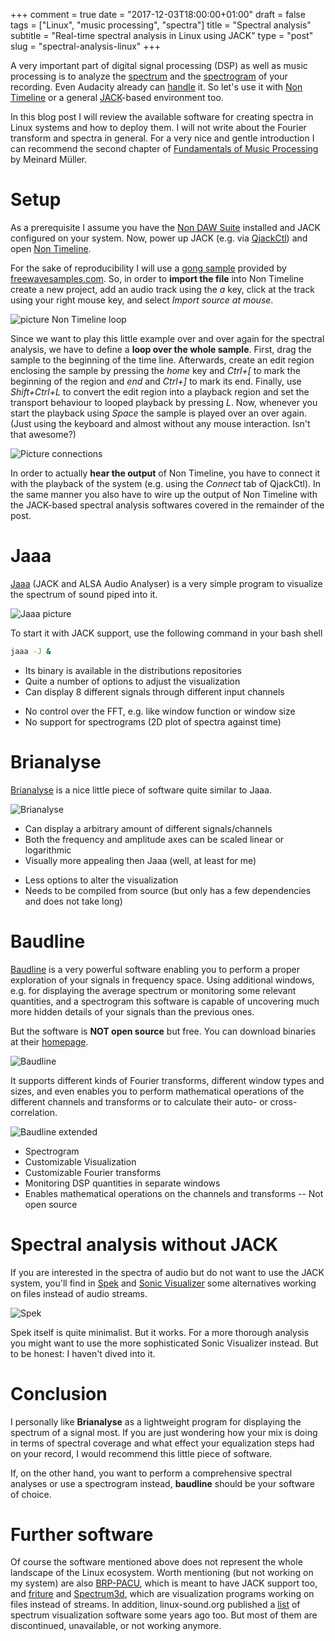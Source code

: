+++
comment = true
date = "2017-12-03T18:00:00+01:00"
draft = false
tags = ["Linux", "music processing", "spectra"]
title = "Spectral analysis"
subtitle = "Real-time spectral analysis in Linux using JACK"
type = "post"
slug = "spectral-analysis-linux"
+++

A very important part of digital signal processing (DSP) as well as
music processing is to analyze the
[spectrum](https://en.wikipedia.org/wiki/Spectral_density) and the
[spectrogram](https://en.wikipedia.org/wiki/Spectrogram) of your
recording. Even Audacity already can
[handle](http://manual.audacityteam.org/man/plot_spectrum.html) it. So
let's use it with [Non
Timeline](http://non.tuxfamily.org/wiki/Non%20Timeline) or a general
[JACK](http://jackaudio.org/)-based environment too.

In this blog post I will review the available software for creating
spectra in Linux systems and how to deploy them. I will not write
about the Fourier transform and spectra in general. For a very nice
and gentle introduction I can recommend the second
chapter of [Fundamentals of Music
Processing](https://www.springer.com/us/book/9783319219448) by Meinard
Müller. 

# Setup

As a prerequisite I assume you have the [Non DAW
Suite](http://non.tuxfamily.org/) installed and JACK configured on
your system. Now, power up JACK (e.g. via
[QjackCtl](https://qjackctl.sourceforge.io/)) and open [Non
Timeline](http://non.tuxfamily.org/wiki/Non%20Timeline).

For the sake of reproducibility I will use a [gong sample](http://freewavesamples.com/gong) provided by
[freewavesamples.com](http://freewavesamples.com). So, in order to
**import the file** into Non Timeline create a new project, add an audio
track using the *a* key, click at the
track using your right mouse key, and select *Import source at mouse*. 

![picture Non Timeline loop](/thegreatwhiteshark.music.io/images/posts/2017/spectral-analysis/non-timeline-setup.jpeg)

Since we want to play this little example over and over again for the
spectral analysis, we have to define a **loop over the whole
sample**. First, drag the sample to the beginning of the time
line. Afterwards, create an edit region enclosing the sample by
pressing the *home* key and *Ctrl+[* to mark the beginning of the region
and *end* and *Ctrl+]* to mark its end. Finally, use *Shift+Ctrl+L*
to convert the edit region into a playback region and set the
transport behaviour to looped playback by pressing *L*. Now, whenever
you start the playback using *Space* the sample is played over an over
again. (Just using the keyboard and almost without any mouse
interaction. Isn't that awesome?)

![Picture connections](/thegreatwhiteshark.music.io/images/posts/2017/spectral-analysis/connection-setup.png)

In order to actually **hear the output** of Non Timeline, you have to
connect it with the playback of the system (e.g. using the *Connect*
tab of QjackCtl). In the same manner you also have to wire up the
output of Non Timeline with the JACK-based spectral analysis softwares
covered in the remainder of the post.

# Jaaa

[Jaaa](http://kokkinizita.linuxaudio.org/linuxaudio/) (JACK and ALSA
Audio Analyser) is a very simple program to visualize the spectrum of
sound piped into it.

![Jaaa picture](/thegreatwhiteshark.music.io/images/posts/2017/spectral-analysis/jaaa.png)

To start it with JACK support, use the following command in your bash
shell 
```bash
jaaa -J &
```

+ Its binary is available in the distributions repositories 
+ Quite a number of options to adjust the visualization
+ Can display 8 different signals through different input channels
- No control over the FFT, e.g. like window function or window size
- No support for spectrograms (2D plot of spectra against time)

# Brianalyse

[Brianalyse](http://humanleg.org.uk/code/brianalyze/) is a nice little
piece of software quite similar to Jaaa. 

![Brianalyse](/thegreatwhiteshark.music.io/images/posts/2017/spectral-analysis/brianalyse.png)

+ Can display a arbitrary amount of different signals/channels
+ Both the frequency and amplitude axes can be scaled linear or
  logarithmic 
+ Visually more appealing then Jaaa (well, at least for me)
- Less options to alter the visualization
- Needs to be compiled from source (but only has a few dependencies and
  does not take long)
  

# Baudline

[Baudline](http://www.baudline.com/index.html) is a very powerful
software enabling you to perform a proper exploration of your signals
in frequency space. Using additional windows, e.g. for displaying the
average spectrum or monitoring some relevant quantities, and a
spectrogram this software is capable of uncovering much more hidden
details of your signals than the previous ones. 

But the software is **NOT open source** but free. You can download
binaries at their [homepage](http://www.baudline.com/download.html).

![Baudline](/thegreatwhiteshark.music.io/images/posts/2017/spectral-analysis/baudline-basic.jpeg)

It supports different kinds of Fourier transforms,
different window types and sizes, and even enables you to perform
mathematical operations of the different channels and transforms or to
calculate their auto- or cross-correlation.

![Baudline extended](/thegreatwhiteshark.music.io/images/posts/2017/spectral-analysis/baudline-advanced.jpeg)

+ Spectrogram
+ Customizable Visualization
+ Customizable Fourier transforms
+ Monitoring DSP quantities in separate windows
+ Enables mathematical operations on the channels and transforms
-- Not open source

# Spectral analysis without JACK

If you are interested in the spectra of audio but do not want to
use the JACK system, you'll find in [Spek](http://spek.cc/) and [Sonic Visualizer](http://www.sonicvisualiser.org/) some
alternatives working on files instead of audio streams.

![Spek](/thegreatwhiteshark.music.io/images/posts/2017/spectral-analysis/spek.jpeg)

Spek itself is quite minimalist. But it works. For a more thorough
analysis you might want to use the more sophisticated Sonic Visualizer
instead. But to be honest: I haven't dived into it.

# Conclusion

I personally like **Brianalyse** as a lightweight program for
displaying the spectrum of a signal most. If you are just wondering
how your mix is doing in terms of spectral coverage and what effect
your equalization steps had on your record, I would recommend this
little piece of software.

If, on the other hand, you want to perform a comprehensive spectral
analyses or use a spectrogram instead, **baudline** should be your
software of choice.

# Further software

Of course the software mentioned above does not represent the whole
landscape of the Linux ecosystem. Worth mentioning (but not working on
my system) are also
[BRP-PACU](https://sourceforge.net/projects/brp-pacu/), which is meant
to have JACK support too, and [friture](http://friture.org/) and
[Spectrum3d](http://spectrum3d.sourceforge.net/index.html), which are
visualization programs working on files instead of
streams. In addition, linux-sound.org published a
[list](http://linux-sound.org/scopes.html) of spectrum visualization
software some years ago too. But most of them are discontinued,
unavailable, or not working anymore.


